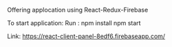 Offering applocation using React-Redux-Firebase

To start application: 
Run : npm install 
      npm start

Link: https://react-client-panel-8edf6.firebaseapp.com/
